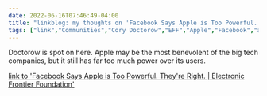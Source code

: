 ---date: 2022-06-16T07:46:49-04:00title: "linkblog: my thoughts on 'Facebook Says Apple is Too Powerful. They're Right. | Electronic Frontier Foundation'"tags: ["link","Communities","Cory Doctorow","EFF","Apple","Facebook","app stores","interoperability","platforms"]---Doctorow is spot on here. Apple may be the most benevolent of the big tech companies, but it still has far too much power over its users. [link to 'Facebook Says Apple is Too Powerful. They're Right. | Electronic Frontier Foundation'](https://www.eff.org/deeplinks/2022/06/facebook-says-apple-too-powerful-theyre-right)